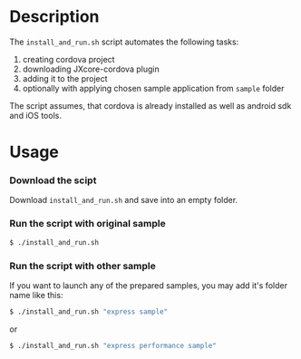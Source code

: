 
# Description

The `install_and_run.sh` script automates the following tasks:

1. creating cordova project
2. downloading JXcore-cordova plugin
3. adding it to the project
4. optionally with applying chosen sample application from `sample` folder

The script assumes, that cordova is already installed as well as android sdk and iOS tools.

# Usage

### Download the scipt

Download `install_and_run.sh` and save into an empty folder.

### Run the script with original sample

```bash
$ ./install_and_run.sh
```

### Run the script with other sample

If you want to launch any of the prepared samples, you may add it's folder name like this:

```bash
$ ./install_and_run.sh "express sample"
```

or

```bash
$ ./install_and_run.sh "express performance sample"
```
